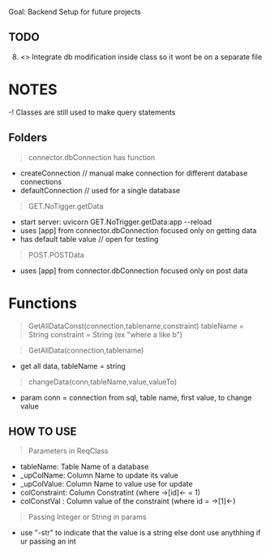 Goal: Backend Setup for future projects

## TODO

8. <> Integrate db modification inside class so it wont be on a separate file 

# NOTES
-! Classes are still used to make query statements 

## Folders

> connector.dbConnection has function
 - createConnection // manual make connection for different database connections
 - defaultConnection // used for a single database

> GET.NoTigger.getData
 - start server: uvicorn GET.NoTrigger.getData:app --reload
 - uses [app] from connector.dbConnection focused only on getting data
 - has default table value // open for testing

> POST.POSTData
 - uses [app] from connector.dbConnection focused only on post data


# Functions
  > GetAllDataConst(connection,tablename,constraint)
  tableName = String
  constraint = String (ex "where a like b")
  
  > GetAllData(connection,tablename)
  - get all data, tableName = string
  
  > changeData(conn,tableName,value,valueTo)
  - param conn = connection from sql, table name, first value, to change value


## HOW TO USE 
> Parameters in ReqClass
 - tableName: Table Name of a database 
 - _upColName: Column Name to update its value
 - _upColValue: Column Name to value use for update
 - colConstraint: Column Constratint (where ->[id]<- = 1)
 - colConstVal : Column value of the constraint (where id = ->[1]<-)

> Passing Integer or String in params 
 - use "-str" to indicate that the value is a string else dont use anythhing if ur passing an int